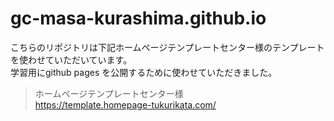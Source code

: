 # gc-masa-kurashima.github.io

こちらのリポジトリは下記ホームページテンプレートセンター様のテンプレートを使わせていただいています。  
学習用にgithub pages を公開するために使わせていただきました。


>ホームページテンプレートセンター様  
>https://template.homepage-tukurikata.com/
